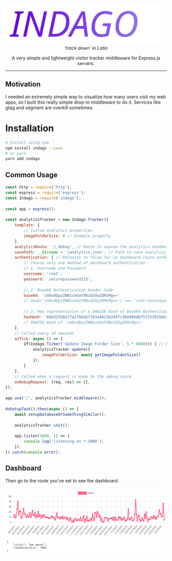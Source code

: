 <div align="center">
	<img src="img/logo.svg" alt="Indago"/>
	<br>
	<i>'track down' in Latin</i>
	<p>A very simple and lightweight visitor tracker middleware for Express.js servers.</p>
</div>

---

## Motivation

I needed an extremely simple way to visualize how many users visit my web apps, so I built this really simple drop-in middleware to do it. Services like gtag and segment are overkill sometimes.


# Installation
```bash
# Install using npm
npm install indago --save
# or yarn
yarn add indago
```

## Common Usage
```js
const http = require('http');
const express = require('express');
const Indago = require('indago');

const app = express();

const analyticsTracker = new Indago.Tracker({
	template: {
		// Custom analytics properties
		imageFolderSize: 0 // Example property
	},
	analyticsRoute: '/_debug', // Route to expose the analytics dashboard on.
	savePath: __dirname + '/analytics.json', // Path to save analytics data
	authentication: { // Defaults to false for no dashboard route authentication
		// Choose only one method of dashboard authentication:
		// 1. Username and Password
		username: 'root',
		password: 'securepassword123',

		// 2. Base64 Authentication Header Code
		base64: 'cm9vdDpzZWN1cmVwYXNzd29yZDMxMg=='
		// atob('cm9vdDpzZWN1cmVwYXNzd29yZDMxMg==') === 'root:securepassword312'

		// 3. Hex representation of a SHA256 Hash of Base64 Authentication Header Code
		hexHash: '68832558e77a2f66eb7703a4813b284fc49e086db75f232029ab269d0a494f55'
		// SHA256 Hash of 'cm9vdDpzZWN1cmVwYXNzd29yZDMxMg=='
	},
	// Called every 10 seconds
	onTick: async () => {
		if(Indago.Ticker('Update Image Folder Size', 5 * 60000)) { // Updates the image folder size every 5 minutes
			analyticsTracker.update({
				imageFolderSize: await getImageFolderSize()
			});
		}
	},
	// Called when a request is made to the debug route
	onDebugRequest: (req, res) => {},
});

app.use('/', analyticsTracker.middleware());

doSetupTask().then(async () => {
	await setupDatabaseOrSomethingSimilar();

	analyticsTracker.init();

	app.listen(3000, () => {
		console.log('listening on *:3000');
	});
}).catch(console.error);
```


## Dashboard

Then go to the route you've set to see the dashboard.

<img src="img/dashboard.png" alt="Indago Dashboard"/>